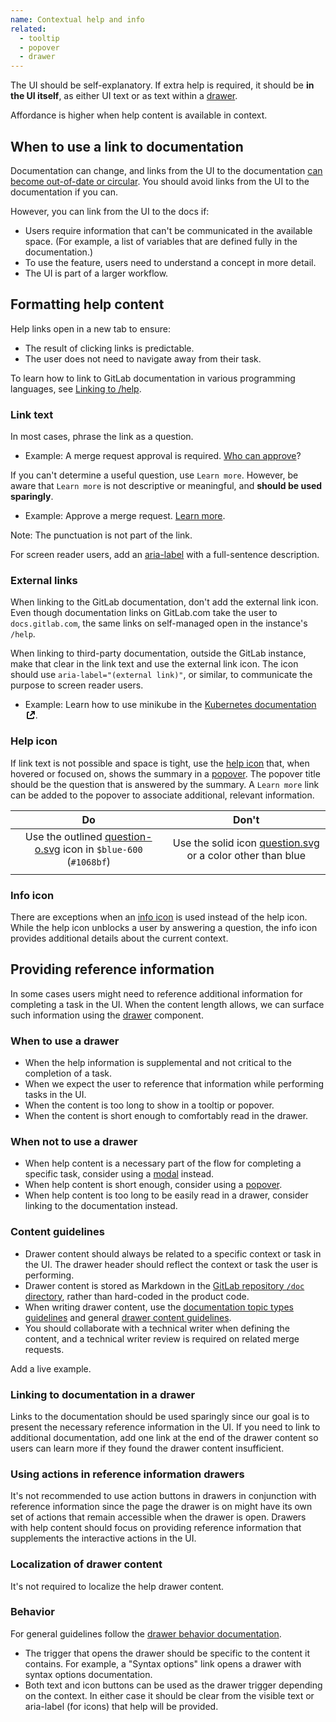 ```yaml
---
name: Contextual help and info
related:
  - tooltip
  - popover
  - drawer
---
```


The UI should be self-explanatory. If extra help is required, it should be **in the UI itself**,
as either UI text or as text within a [drawer](/components/drawer).

Affordance is higher when help content is available in context.

## When to use a link to documentation

Documentation can change, and links from the UI to the documentation [can become out-of-date or circular](https://youtu.be/L2D_8BuUFNE).
You should avoid links from the UI to the documentation if you can.

However, you can link from the UI to the docs if:

- Users require information that can't be communicated in the available space. (For example, a list of variables that are defined fully in the documentation.)
- To use the feature, users need to understand a concept in more detail.
- The UI is part of a larger workflow.

## Formatting help content

Help links open in a new tab to ensure:

- The result of clicking links is predictable.
- The user does not need to navigate away from their task.

To learn how to link to GitLab documentation in various programming languages, see [Linking to /help](https://docs.gitlab.com/ee/development/documentation/#linking-to-help).

### Link text

In most cases, phrase the link as a question.

- Example: A merge request approval is required. [Who can approve](#)?

If you can't determine a useful question, use `Learn more`. However, be aware that `Learn more` is not descriptive or meaningful, and **should be used sparingly**.

- Example: Approve a merge request. [Learn more](#).

Note: The punctuation is not part of the link.

For screen reader users, add an [aria-label](https://www.w3.org/WAI/WCAG21/Techniques/aria/ARIA8) with a full-sentence description.

### External links

When linking to the GitLab documentation, don't add the external link icon.
Even though documentation links on GitLab.com take the user to `docs.gitlab.com`, the same links
on self-managed open in the instance's `/help`.

When linking to third-party documentation, outside the GitLab instance, make that clear in the link text and use the external link icon. The icon should use `aria-label="(external link)"`, or similar, to communicate the purpose to screen reader users.

- Example: Learn how to use minikube in the <a href="#" class="gl-link">Kubernetes documentation <svg xmlns="http://www.w3.org/2000/svg" width="16" height="16" viewBox="0 0 16 16" style="vertical-align: text-bottom" role="img" aria-label="(external link)">
  <path fill="#000000" fill-rule="evenodd" d="M5,2 C5.55228,2 6,2.44772 6,3 C6,3.55228 5.55228,4 5,4 L4,4 L4,12 L12,12 L12,11 C12,10.4477 12.4477,10 13,10 C13.5523,10 14,10.4477 14,11 L14,12 C14,13.1046 13.1046,14 12,14 L4,14 C2.89543,14 2,13.1046 2,12 L2,4 C2,2.89543 2.89543,2 4,2 L5,2 Z M15,1 L15,5.99814453 C15,6.55043453 14.5523,6.99814453 14,6.99814453 C13.4477,6.99814453 13,6.55043453 13,5.99814453 L13,4.41419 L8.71571,8.69846 C8.32519,9.08899 7.69202,9.08899 7.3015,8.69846 C6.91097,8.30794 6.91097,7.67477 7.3015,7.28425 L11.5858,3 L9.99619141,3 C9.44391141,3 8.99619141,2.55228 8.99619141,2 C8.99619141,1.44772 9.44391141,1 9.99619141,1 L15,1 Z" style="fill: currentColor;"></path></svg></a>.

### Help icon

If link text is not possible and space is tight, use the [help icon](http://gitlab-org.gitlab.io/gitlab-svgs/?q=~question-o) that, when hovered or focused on, shows the summary in a [popover](/components/popover). The popover title should be the question that is answered by the summary. A `Learn more` link can be added to the popover to associate additional, relevant information.

|                                                                                                                                                                                        Do                                                                                                                                                                                         |                                                                                                                                                             Don't                                                                                                                                                             |
| :-------------------------------------------------------------------------------------------------------------------------------------------------------------------------------------------------------------------------------------------------------------------------------------------------------------------------------------------------------------------------------: | :---------------------------------------------------------------------------------------------------------------------------------------------------------------------------------------------------------------------------------------------------------------------------------------------------------------------------: |
|                                                                                   <div class="app-styles"><gl-icon name="question-o" class="gl-text-blue-600" /></div>Use the outlined [question-o.svg](http://gitlab-org.gitlab.io/gitlab-svgs/?q=~question-o) icon in `$blue-600` (`#1068bf`)                                                                                   |                                                                     <div class="app-styles"><gl-icon name="question" size="16" /></div>Use the solid icon [question.svg](http://gitlab-org.gitlab.io/gitlab-svgs/?q=~question) or a color other than blue                                                                     |
| <figure-img alt="Popover with link to documentation" label="Show information in the popover with a link to documentation" src="/img/help-popover-with-link.png"  width="280"></figure-img> | <figure-img alt="Popover with link to documentation" label="Use the icon as a link or with a tooltip" src="/img/help-tooltip.png" alt="Popover with link to documentation" width="280"></figure-img> |

### Info icon

There are exceptions when an [info icon](https://gitlab-org.gitlab.io/gitlab-svgs/?q=~information-o) is used instead of the help icon. While the help icon unblocks a user by answering a question, the info icon provides additional details about the current context.

## Providing reference information

In some cases users might need to reference additional information for completing a task in the UI. When the content length allows, we can surface such information using the [drawer](/components/drawer) component.

### When to use a drawer

- When the help information is supplemental and not critical to the completion of a task.
- When we expect the user to reference that information while performing tasks in the UI.
- When the content is too long to show in a tooltip or popover.
- When the content is short enough to comfortably read in the drawer.

### When not to use a drawer

- When help content is a necessary part of the flow for completing a specific task, consider using a [modal](/components/modal) instead.
- When help content is short enough, consider using a [popover](/components/popover).
- When help content is too long to be easily read in a drawer, consider linking to the documentation instead.

### Content guidelines

- Drawer content should always be related to a specific context or task in the UI. The drawer header should reflect the context or task the user is performing.
- Drawer content is stored as Markdown in the [GitLab repository `/doc` directory](https://gitlab.com/gitlab-org/gitlab/-/tree/master/doc), rather than hard-coded in the product code.
- When writing drawer content, use the [documentation topic types guidelines](https://docs.gitlab.com/ee/development/documentation/topic_types/) and general [drawer content guidelines](/components/drawer/#content).
- You should collaborate with a technical writer when defining the content, and a technical writer review is required on related merge requests.

<todo>Add a live example.</todo>

### Linking to documentation in a drawer

Links to the documentation should be used sparingly since our goal is to present the necessary reference information in the UI. If you need to link to additional documentation, add one link at the end of the drawer content so users can learn more if they found the drawer content insufficient.

### Using actions in reference information drawers

It's not recommended to use action buttons in drawers in conjunction with reference information since the page the drawer is on might have its own set of actions that remain accessible when the drawer is open. Drawers with help content should focus on providing reference information that supplements the interactive actions in the UI.

### Localization of drawer content

It's not required to localize the help drawer content.

### Behavior

For general guidelines follow the [drawer behavior documentation](/components/drawer/#behavior).

- The trigger that opens the drawer should be specific to the content it contains. For example, a "Syntax options" link opens a drawer with syntax options documentation.
- Both text and icon buttons can be used as the drawer trigger depending on the context. In either case it should be clear from the visible text or aria-label (for icons) that help will be provided.

